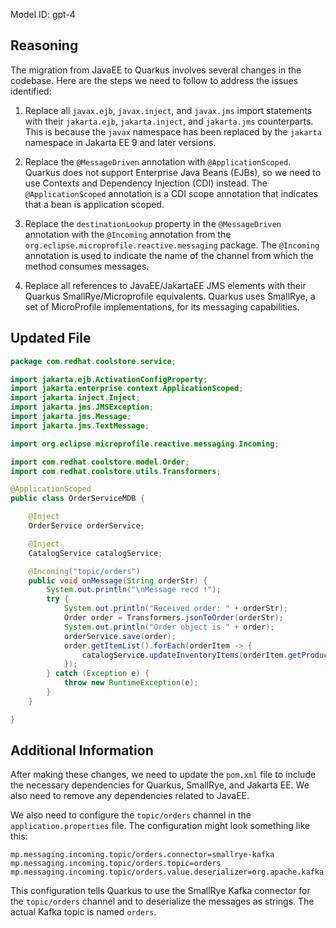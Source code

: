 Model ID: gpt-4
## Reasoning

The migration from JavaEE to Quarkus involves several changes in the codebase. Here are the steps we need to follow to address the issues identified:

1. Replace all `javax.ejb`, `javax.inject`, and `javax.jms` import statements with their `jakarta.ejb`, `jakarta.inject`, and `jakarta.jms` counterparts. This is because the `javax` namespace has been replaced by the `jakarta` namespace in Jakarta EE 9 and later versions.

2. Replace the `@MessageDriven` annotation with `@ApplicationScoped`. Quarkus does not support Enterprise Java Beans (EJBs), so we need to use Contexts and Dependency Injection (CDI) instead. The `@ApplicationScoped` annotation is a CDI scope annotation that indicates that a bean is application scoped.

3. Replace the `destinationLookup` property in the `@MessageDriven` annotation with the `@Incoming` annotation from the `org.eclipse.microprofile.reactive.messaging` package. The `@Incoming` annotation is used to indicate the name of the channel from which the method consumes messages.

4. Replace all references to JavaEE/JakartaEE JMS elements with their Quarkus SmallRye/Microprofile equivalents. Quarkus uses SmallRye, a set of MicroProfile implementations, for its messaging capabilities.

## Updated File

```java
package com.redhat.coolstore.service;

import jakarta.ejb.ActivationConfigProperty;
import jakarta.enterprise.context.ApplicationScoped;
import jakarta.inject.Inject;
import jakarta.jms.JMSException;
import jakarta.jms.Message;
import jakarta.jms.TextMessage;

import org.eclipse.microprofile.reactive.messaging.Incoming;

import com.redhat.coolstore.model.Order;
import com.redhat.coolstore.utils.Transformers;

@ApplicationScoped
public class OrderServiceMDB { 

	@Inject
	OrderService orderService;

	@Inject
	CatalogService catalogService;

	@Incoming("topic/orders")
	public void onMessage(String orderStr) {
		System.out.println("\nMessage recd !");
		try {
			System.out.println("Received order: " + orderStr);
			Order order = Transformers.jsonToOrder(orderStr);
			System.out.println("Order object is " + order);
			orderService.save(order);
			order.getItemList().forEach(orderItem -> {
				catalogService.updateInventoryItems(orderItem.getProductId(), orderItem.getQuantity());
			});
		} catch (Exception e) {
			throw new RuntimeException(e);
		}
	}

}
```

## Additional Information

After making these changes, we need to update the `pom.xml` file to include the necessary dependencies for Quarkus, SmallRye, and Jakarta EE. We also need to remove any dependencies related to JavaEE.

We also need to configure the `topic/orders` channel in the `application.properties` file. The configuration might look something like this:

```properties
mp.messaging.incoming.topic/orders.connector=smallrye-kafka
mp.messaging.incoming.topic/orders.topic=orders
mp.messaging.incoming.topic/orders.value.deserializer=org.apache.kafka.common.serialization.StringDeserializer
```

This configuration tells Quarkus to use the SmallRye Kafka connector for the `topic/orders` channel and to deserialize the messages as strings. The actual Kafka topic is named `orders`.